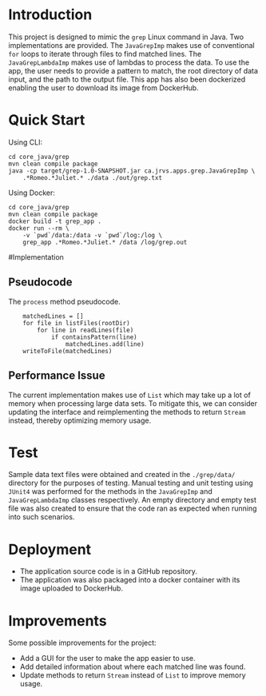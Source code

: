 # Introduction
This project is designed to mimic the `grep` Linux command in Java.
Two implementations are provided. The `JavaGrepImp` makes use of
conventional `for` loops to iterate through files to find matched
lines. The `JavaGrepLambdaImp` makes use of lambdas to process the
data. To use the app, the user needs to provide a pattern to match,
the root directory of data input, and the path to the output file.
This app has also been dockerized enabling the user to download its
image from DockerHub.

# Quick Start
Using CLI:
```angular2html
cd core_java/grep
mvn clean compile package
java -cp target/grep-1.0-SNAPSHOT.jar ca.jrvs.apps.grep.JavaGrepImp \
    .*Romeo.*Juliet.* ./data ./out/grep.txt
```

Using Docker:
```angular2html
cd core_java/grep
mvn clean compile package
docker build -t grep_app .
docker run --rm \
    -v `pwd`/data:/data -v `pwd`/log:/log \
    grep_app .*Romeo.*Juliet.* /data /log/grep.out
```

#Implementation
## Pseudocode
The `process` method pseudocode.
```angular2html
    matchedLines = []
    for file in listFiles(rootDir)
        for line in readLines(file)
            if containsPattern(line)
                matchedLines.add(line)
    writeToFile(matchedLines)
```

## Performance Issue
The current implementation makes use of `List` which may take
up a lot of memory when processing large data sets. To mitigate
this, we can consider updating the interface and reimplementing
the methods to return `Stream` instead, thereby optimizing memory
usage.

# Test
Sample data text files were obtained and created in the
`./grep/data/` directory for the purposes of testing. Manual 
testing and unit testing using `JUnit4` was performed for the 
methods in the `JavaGrepImp` and `JavaGrepLambdaImp` classes
respectively. An empty directory and empty test file was also
created to ensure that the code ran as expected when running
into such scenarios.

# Deployment
- The application source code is in a GitHub repository.
- The application was also packaged into a docker container with 
its image uploaded to DockerHub.

# Improvements
Some possible improvements for the project:
- Add a GUI for the user to make the app easier to use.
- Add detailed information about where each matched line was
found.
- Update methods to return `Stream` instead of `List` to
improve memory usage.
